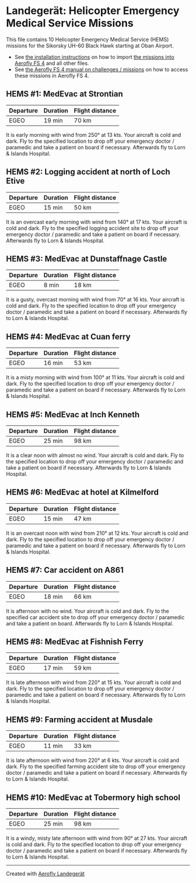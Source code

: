 # Landegerät: Helicopter Emergency Medical Service Missions

This file contains 10 Helicopter Emergency Medical Service (HEMS) missions for the Sikorsky UH-60 Black Hawk starting at Oban Airport.

- See [the installation instructions](https://fboes.github.io/aerofly-missions/docs/generic-installation.html) on how to import [the missions into Aerofly FS 4](missions/custom_missions_user.tmc) and all other files.
- See [the Aerofly FS 4 manual on challenges / missions](https://www.aerofly.com/tutorials/missions/) on how to access these missions in Aerofly FS 4.

## HEMS #1: MedEvac at Strontian

| Departure | Duration | Flight distance |
| --------- | -------- | --------------- |
| EGEO      | 19 min   | 70 km           |

It is early morning with wind from 250° at 13 kts. Your aircraft is cold and dark.
Fly to the specified location to drop off your emergency doctor / paramedic and take a patient on board if necessary. Afterwards fly to Lorn & Islands Hospital.

## HEMS #2: Logging accident at north of Loch Etive

| Departure | Duration | Flight distance |
| --------- | -------- | --------------- |
| EGEO      | 15 min   | 50 km           |

It is an overcast early morning with wind from 140° at 17 kts. Your aircraft is cold and dark.
Fly to the specified logging accident site to drop off your emergency doctor / paramedic and take a patient on board if necessary. Afterwards fly to Lorn & Islands Hospital.

## HEMS #3: MedEvac at Dunstaffnage Castle

| Departure | Duration | Flight distance |
| --------- | -------- | --------------- |
| EGEO      | 8 min    | 18 km           |

It is a gusty, overcast morning with wind from 70° at 16 kts. Your aircraft is cold and dark.
Fly to the specified location to drop off your emergency doctor / paramedic and take a patient on board if necessary. Afterwards fly to Lorn & Islands Hospital.

## HEMS #4: MedEvac at Cuan ferry

| Departure | Duration | Flight distance |
| --------- | -------- | --------------- |
| EGEO      | 16 min   | 53 km           |

It is a misty morning with wind from 100° at 11 kts. Your aircraft is cold and dark.
Fly to the specified location to drop off your emergency doctor / paramedic and take a patient on board if necessary. Afterwards fly to Lorn & Islands Hospital.

## HEMS #5: MedEvac at Inch Kenneth

| Departure | Duration | Flight distance |
| --------- | -------- | --------------- |
| EGEO      | 25 min   | 98 km           |

It is a clear noon with almost no wind. Your aircraft is cold and dark.
Fly to the specified location to drop off your emergency doctor / paramedic and take a patient on board if necessary. Afterwards fly to Lorn & Islands Hospital.

## HEMS #6: MedEvac at hotel at Kilmelford

| Departure | Duration | Flight distance |
| --------- | -------- | --------------- |
| EGEO      | 15 min   | 47 km           |

It is an overcast noon with wind from 210° at 12 kts. Your aircraft is cold and dark.
Fly to the specified location to drop off your emergency doctor / paramedic and take a patient on board if necessary. Afterwards fly to Lorn & Islands Hospital.

## HEMS #7: Car accident on A861

| Departure | Duration | Flight distance |
| --------- | -------- | --------------- |
| EGEO      | 18 min   | 66 km           |

It is afternoon with no wind. Your aircraft is cold and dark.
Fly to the specified car accident site to drop off your emergency doctor / paramedic and take a patient on board. Afterwards fly to Lorn & Islands Hospital.

## HEMS #8: MedEvac at Fishnish Ferry

| Departure | Duration | Flight distance |
| --------- | -------- | --------------- |
| EGEO      | 17 min   | 59 km           |

It is late afternoon with wind from 220° at 15 kts. Your aircraft is cold and dark.
Fly to the specified location to drop off your emergency doctor / paramedic and take a patient on board if necessary. Afterwards fly to Lorn & Islands Hospital.

## HEMS #9: Farming accident at Musdale

| Departure | Duration | Flight distance |
| --------- | -------- | --------------- |
| EGEO      | 11 min   | 33 km           |

It is late afternoon with wind from 220° at 6 kts. Your aircraft is cold and dark.
Fly to the specified farming accident site to drop off your emergency doctor / paramedic and take a patient on board if necessary. Afterwards fly to Lorn & Islands Hospital.

## HEMS #10: MedEvac at Tobermory high school

| Departure | Duration | Flight distance |
| --------- | -------- | --------------- |
| EGEO      | 25 min   | 98 km           |

It is a windy, misty late afternoon with wind from 90° at 27 kts. Your aircraft is cold and dark.
Fly to the specified location to drop off your emergency doctor / paramedic and take a patient on board if necessary. Afterwards fly to Lorn & Islands Hospital.

---

Created with [Aerofly Landegerät](https://github.com/fboes/aerofly-patterns)
